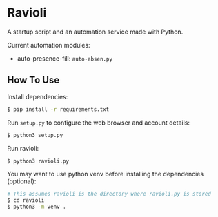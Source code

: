 # Ravioli
A startup script and an automation service made with Python.

Current automation modules:
- auto-presence-fill: `auto-absen.py`

## How To Use
Install dependencies:
```sh
$ pip install -r requirements.txt
```
Run `setup.py` to configure the web browser and account details:
```sh
$ python3 setup.py
```
Run ravioli:
```sh
$ python3 ravioli.py
```
You may want to use python venv before installing the dependencies (optional):
```sh
# This assumes ravioli is the directory where ravioli.py is stored
$ cd ravioli
$ python3 -m venv .
```
